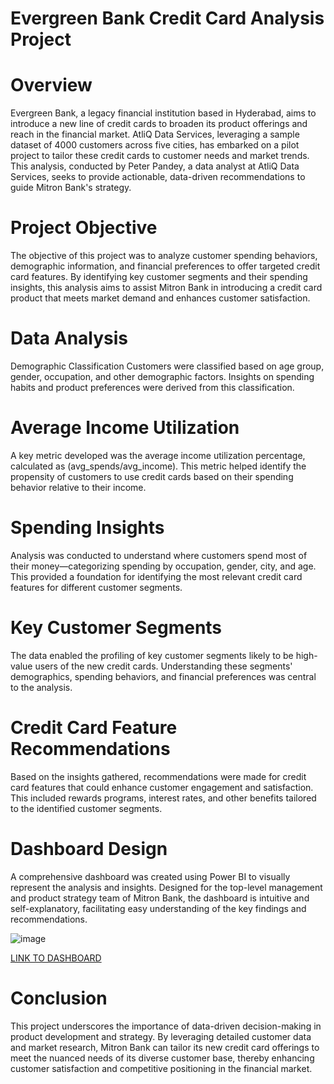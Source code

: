 # Evergreen Bank Credit Card Analysis Project

<h1>Overview</h1>
Evergreen Bank, a legacy financial institution based in Hyderabad, aims to introduce a new line of credit cards to broaden its product offerings and reach in the financial market. AtliQ Data Services, leveraging a sample dataset of 4000 customers across five cities, has embarked on a pilot project to tailor these credit cards to customer needs and market trends. This analysis, conducted by Peter Pandey, a data analyst at AtliQ Data Services, seeks to provide actionable, data-driven recommendations to guide Mitron Bank's strategy.

<h1>Project Objective</h1>
The objective of this project was to analyze customer spending behaviors, demographic information, and financial preferences to offer targeted credit card features. By identifying key customer segments and their spending insights, this analysis aims to assist Mitron Bank in introducing a credit card product that meets market demand and enhances customer satisfaction.

<h1>Data Analysis</h1>
Demographic Classification
Customers were classified based on age group, gender, occupation, and other demographic factors. Insights on spending habits and product preferences were derived from this classification.

<h1>Average Income Utilization</h1>
A key metric developed was the average income utilization percentage, calculated as (avg_spends/avg_income). This metric helped identify the propensity of customers to use credit cards based on their spending behavior relative to their income.

<h1>Spending Insights</h1>
Analysis was conducted to understand where customers spend most of their money—categorizing spending by occupation, gender, city, and age. This provided a foundation for identifying the most relevant credit card features for different customer segments.

<h1>Key Customer Segments</h1>
The data enabled the profiling of key customer segments likely to be high-value users of the new credit cards. Understanding these segments' demographics, spending behaviors, and financial preferences was central to the analysis.

<h1>Credit Card Feature Recommendations</h1>
Based on the insights gathered, recommendations were made for credit card features that could enhance customer engagement and satisfaction. This included rewards programs, interest rates, and other benefits tailored to the identified customer segments.

<h1>Dashboard Design</h1>
A comprehensive dashboard was created using Power BI to visually represent the analysis and insights. Designed for the top-level management and product strategy team of Mitron Bank, the dashboard is intuitive and self-explanatory, facilitating easy understanding of the key findings and recommendations.

![image](https://github.com/user-attachments/assets/9d72883e-d452-44b4-8d73-9e0cfaa74b22)

<a href="https://app.powerbi.com/view?r=eyJrIjoiMWJiMDY2NDEtNzVhNC00MzM2LWE4YzItZjE4YTljMWQ2YWExIiwidCI6ImRmODY3OWNkLWE4MGUtNDVkOC05OWFjLWM4M2VkN2ZmOTVhMCJ9&pageName=ReportSectiondf4736c60bc754245be3">
LINK TO DASHBOARD</a> <br>

<h1>Conclusion</h1>
This project underscores the importance of data-driven decision-making in product development and strategy. By leveraging detailed customer data and market research, Mitron Bank can tailor its new credit card offerings to meet the nuanced needs of its diverse customer base, thereby enhancing customer satisfaction and competitive positioning in the financial market.

